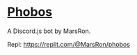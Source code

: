 # [Phobos](https://github.com/MarsRon/phobos)

A Discord.js bot by MarsRon.

Repl: https://replit.com/@MarsRon/phobos